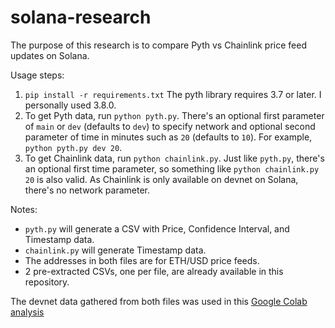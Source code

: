 # solana-research
The purpose of this research is to compare Pyth vs Chainlink price feed updates on Solana.

Usage steps:
1. `pip install -r requirements.txt` The pyth library requires 3.7 or later. I personally used 3.8.0.
2. To get Pyth data, run `python pyth.py`. There's an optional first parameter of `main` or `dev` (defaults to `dev`) to specify network and optional second parameter of time in minutes such as `20` (defaults to `10`). For example, `python pyth.py dev 20`.
3. To get Chainlink data, run `python chainlink.py`. Just like `pyth.py`, there's an optional first time parameter, so something like `python chainlink.py 20` is also valid. As Chainlink is only available on devnet on Solana, there's no network parameter.

Notes:
* `pyth.py` will generate a CSV with Price, Confidence Interval, and Timestamp data.
* `chainlink.py` will generate Timestamp data.
* The addresses in both files are for ETH/USD price feeds.
* 2 pre-extracted CSVs, one per file, are already available in this repository.

The devnet data gathered from both files was used in this [Google Colab analysis](https://colab.research.google.com/drive/1-xB7xCSp1oPpb2LlNAX5-7LpBe2VA5uY?usp=sharing)
